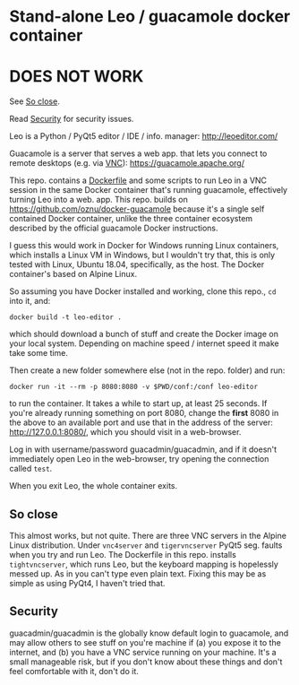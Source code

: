# Stand-alone Leo / guacamole docker container

# DOES NOT WORK

See [So close](#so-close).

Read [Security](#security) for security issues.

Leo is a Python / PyQt5 editor / IDE / info. manager: http://leoeditor.com/

Guacamole is a server that serves a web app. that lets you connect
to remote desktops
(e.g. via [VNC](https://en.wikipedia.org/wiki/Virtual_Network_Computing)): https://guacamole.apache.org/

This repo. contains a [Dockerfile](./Dockerfile) and some scripts
to run Leo in a VNC session in the same Docker container
that's running guacamole, effectively turning Leo into a web. app.
This repo. builds on https://github.com/oznu/docker-guacamole because
it's a single self contained Docker container, unlike the three
container ecosystem described by the official guacamole Docker instructions.

I guess this would work in Docker for Windows running Linux containers,
which installs a Linux VM in Windows, but I wouldn't try that, this is
only tested with Linux, Ubuntu 18.04, specifically, as the host.  The
Docker container's based on Alpine Linux.

So assuming you have Docker installed and working, clone this repo.,
`cd` into it, and:
```shell
docker build -t leo-editor .
```
which should download a bunch of stuff and create the Docker image
on your local system.  Depending on machine speed / internet speed
it make take some time.

Then create a new folder somewhere else (not in the repo. folder)
and run:
```shell
docker run -it --rm -p 8080:8080 -v $PWD/conf:/conf leo-editor
```
to run the container.  It takes a while to start up, at least 25
seconds.  If you're already running something on port 8080, change
the **first** 8080 in the above to an available port and use that
in the address of the server: http://127.0.0.1:8080/, which you
should visit in a web-browser.

Log in with username/password guacadmin/guacadmin, and if it doesn't immediately
open Leo in the web-browser, try opening the connection called `test`.

When you exit Leo, the whole container exits.

## So close

This almost works, but not quite.  There are three VNC servers in the Alpine
Linux distribution.  Under `vnc4server` and `tigervncserver` PyQt5 seg. faults
when you try and run Leo.  The Dockerfile in this repo. installs `tightvncserver`,
which runs Leo, but the keyboard mapping is hopelessly messed up.  As in you
can't type even plain text.  Fixing this may be as simple as using PyQt4,
I haven't tried that.

## Security

guacadmin/guacadmin is the globally know default login to guacamole, and
may allow others to see stuff on you're machine if (a) you expose it to the
internet, and (b) you have a VNC service running on your machine.  It's a
small manageable risk, but if you don't know about these things and don't
feel comfortable with it, don't do it.

